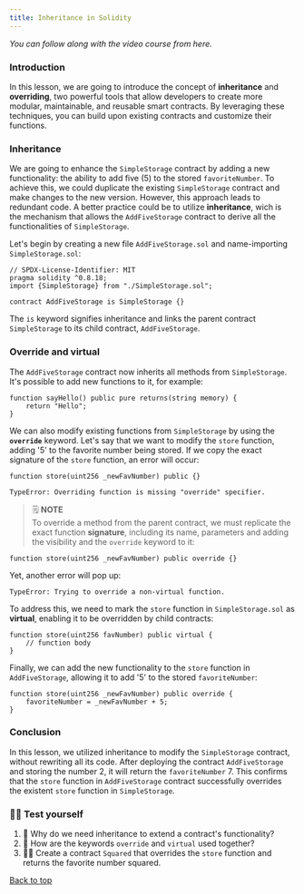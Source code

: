 ```yaml
---
title: Inheritance in Solidity
---
```


_You can follow along with the video course from here._

<a name="top"></a>
### Introduction
In this lesson, we are going to introduce the concept of **inheritance** and **overriding**, two powerful tools that allow developers to create more modular, maintainable, and reusable smart contracts. By leveraging these techniques, you can build upon existing contracts and customize their functions.

### Inheritance
We are going to enhance the `SimpleStorage` contract by adding a new functionality:  the ability to add five (5) to the stored `favoriteNumber`.
To achieve this, we could duplicate the existing `SimpleStorage` contract and make changes to the new version. However, this approach leads to redundant code. A better practice could be to utilize **inheritance**, wich is the mechanism that allows the `AddFiveStorage` contract to derive all the functionalities of `SimpleStorage`.

Let's begin by creating a new file `AddFiveStorage.sol` and name-importing `SimpleStorage.sol`:
```solidity
// SPDX-License-Identifier: MIT
pragma solidity ^0.8.18;
import {SimpleStorage} from "./SimpleStorage.sol";

contract AddFiveStorage is SimpleStorage {}
```
The `is` keyword signifies inheritance and links the parent contract `SimpleStorage` to its child contract, `AddFiveStorage`.

### Override and virtual
The `AddFiveStorage` contract now inherits all methods from `SimpleStorage`. It's possible to add new functions to it, for example:
```solidity
function sayHello() public pure returns(string memory) {
    return "Hello";
}
```
We can also modify existing functions from `SimpleStorage` by using the **`override`** keyword. Let's say that we want to modify the `store` function, adding '5' to the favorite number being stored. If we copy the exact signature of the `store` function, an error will occur:
```solidity
function store(uint256 _newFavNumber) public {}
```
```
TypeError: Overriding function is missing "override" specifier.
```

>🗒️ **NOTE** <br>
To override a method from the parent contract, we must replicate the exact function **signature**, including its name, parameters and adding the visibility and the `override` keyword to it:
```solidity
function store(uint256 _newFavNumber) public override {}
```
Yet, another error will pop up:
```
TypeError: Trying to override a non-virtual function.
```
To address this, we need to mark the `store` function in `SimpleStorage.sol` as **virtual**, enabling it to be overridden by child contracts:
```solidity
function store(uint256 favNumber) public virtual {
    // function body
}
```
Finally, we can add the new functionality to the `store` function in `AddFiveStorage`, allowing it to add '5' to the stored `favoriteNumber`:
```solidity
function store(uint256 _newFavNumber) public override {
    favoriteNumber = _newFavNumber + 5;
}
```
### Conclusion
In this lesson, we utilized inheritance to modify the `SimpleStorage` contract, without rewriting all its code. After deploying the contract `AddFiveStorage` and storing the number 2, it will return the `favoriteNumber` 7. This confirms that the `store` function in `AddFiveStorage` contract successfully overrides the existent `store` function in `SimpleStorage`.

### 🧑‍💻 Test yourself
1. 📕 Why do we need inheritance to extend a contract's functionality?
2. 📕 How are the keywords `override` and `virtual` used together?
3. 🧑‍💻 Create a contract `Squared` that overrides the `store` function and returns the favorite number squared.

[Back to top](#top)
